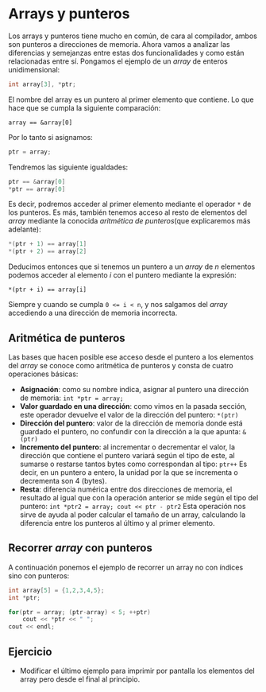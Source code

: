 # Arrays y punteros

Los arrays y punteros tiene mucho en común, de cara al compilador, ambos son punteros a direcciones de memoria. Ahora vamos a analizar las diferencias y semejanzas entre estas dos funcionalidades y como están relacionadas entre sí. Pongamos el ejemplo de un _array_ de enteros unidimensional:
```cpp
int array[3], *ptr;
```

El nombre del array es un puntero al primer elemento que contiene. Lo que hace que se cumpla la siguiente comparación:

```
array == &array[0]
```

Por lo tanto si asignamos:
```cpp
ptr = array;
```

Tendremos las siguiente igualdades:
```cpp
ptr == &array[0]
*ptr == array[0]
```

Es decir, podremos acceder al primer elemento mediante el operador `*` de los punteros. Es más, también tenemos acceso al resto de elementos del _array_ mediante la conocida _aritmética de punteros_(que explicaremos más adelante):
```cpp
*(ptr + 1) == array[1]
*(ptr + 2) == array[2]
```

Deducimos entonces que si tenemos un puntero a un _array_ de _n_ elementos podemos acceder al elemento _i_ con el puntero mediante la expresión:
```
*(ptr + i) == array[i]
```

Siempre y cuando se cumpla `0 <= i < n`, y nos salgamos del _array_ accediendo a una dirección de memoria incorrecta.


## Aritmética de punteros

Las bases que hacen posible ese acceso desde el puntero a los elementos del _array_ se conoce como aritmética de punteros y consta de cuatro operaciones básicas:

- **Asignación**: como su nombre indica, asignar al puntero una dirección de memoria: `int *ptr = array;`
- **Valor guardado en una dirección**: como vimos en la pasada sección, este operador devuelve el valor de la dirección del puntero: `*(ptr)`
- **Dirección del puntero**: valor de la dirección de memoria donde está guardado el puntero, no confundir con la dirección a la que apunta:  `&(ptr)`
- **Incremento del puntero**: al incrementar o decrementar el valor, la dirección que contiene el puntero variará según el tipo de este, al sumarse o restarse tantos bytes como correspondan al tipo: `ptr++` Es decir, en un puntero a entero, la unidad por la que se incrementa o decrementa son 4 (bytes).
- **Resta**: diferencia numérica entre dos direcciones de memoria, el resultado al igual que con la operación anterior se mide según el tipo del puntero: `int *ptr2 = array; cout << ptr - ptr2` Esta operación nos sirve de ayuda al poder calcular el tamaño de un array, calculando la diferencia entre los punteros al último y al primer elemento.

## Recorrer _array_ con punteros

A continuación ponemos el ejemplo de recorrer un array no con índices sino con punteros:

```cpp
int array[5] = {1,2,3,4,5};
int *ptr;

for(ptr = array; (ptr-array) < 5; ++ptr)
    cout << *ptr << " ";
cout << endl;
```

Ejercicio
---
- Modificar el último ejemplo para imprimir por pantalla los elementos del array pero desde el final al principio.
